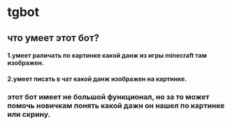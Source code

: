 # tgbot
## что умеет этот бот?
#### 1.умеет раличать по картинке какой данж из игры minecraft там изображен.
#### 2.умеет писать в чат какой данж изображен на картинке.
### этот бот имеет не большой функционал, но за то может помочь новичкам понять какой дажн он нашел по картинке или скрину.
